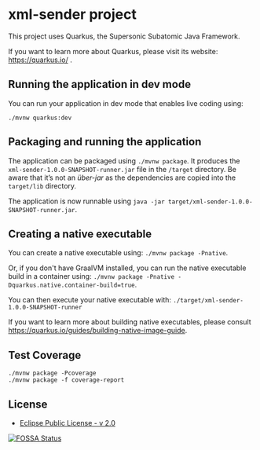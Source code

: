 # xml-sender project

This project uses Quarkus, the Supersonic Subatomic Java Framework.

If you want to learn more about Quarkus, please visit its website: https://quarkus.io/ .

## Running the application in dev mode

You can run your application in dev mode that enables live coding using:
```
./mvnw quarkus:dev
```

## Packaging and running the application

The application can be packaged using `./mvnw package`.
It produces the `xml-sender-1.0.0-SNAPSHOT-runner.jar` file in the `/target` directory.
Be aware that it’s not an _über-jar_ as the dependencies are copied into the `target/lib` directory.

The application is now runnable using `java -jar target/xml-sender-1.0.0-SNAPSHOT-runner.jar`.

## Creating a native executable

You can create a native executable using: `./mvnw package -Pnative`.

Or, if you don't have GraalVM installed, you can run the native executable build in a container using: `./mvnw package -Pnative -Dquarkus.native.container-build=true`.

You can then execute your native executable with: `./target/xml-sender-1.0.0-SNAPSHOT-runner`

If you want to learn more about building native executables, please consult https://quarkus.io/guides/building-native-image-guide.

## Test Coverage
```shell script
./mvnw package -Pcoverage
./mvnw package -f coverage-report
```

## License

- [Eclipse Public License - v 2.0](./LICENSE)

[![FOSSA Status](https://app.fossa.io/api/projects/git%2Bgithub.com%2Fproject-openubl%2Fxml-sender.svg?type=large)](https://app.fossa.io/projects/git%2Bgithub.com%2Fproject-openubl%2Fxml-sender?ref=badge_large)

